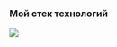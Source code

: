 ### Мой стек технологий

<img src="https://img.shields.io/badge/Python-103994?style=for-the-badge&logo=Python&logoColor=FFFFF0"/>
